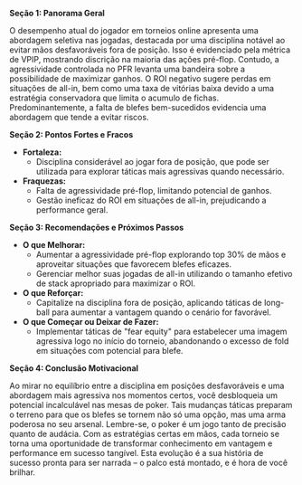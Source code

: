 **Seção 1: Panorama Geral**

O desempenho atual do jogador em torneios online apresenta uma abordagem seletiva nas jogadas, destacada por uma disciplina notável ao evitar mãos desfavoráveis fora de posição. Isso é evidenciado pela métrica de VPIP, mostrando discrição na maioria das ações pré-flop. Contudo, a agressividade controlada no PFR levanta uma bandeira sobre a possibilidade de maximizar ganhos. O ROI negativo sugere perdas em situações de all-in, bem como uma taxa de vitórias baixa devido a uma estratégia conservadora que limita o acumulo de fichas. Predominantemente, a falta de blefes bem-sucedidos evidencia uma abordagem que tende a evitar riscos.

**Seção 2: Pontos Fortes e Fracos**

- **Fortaleza:**
  - Disciplina considerável ao jogar fora de posição, que pode ser utilizada para explorar táticas mais agressivas quando necessário.
- **Fraquezas:**
  - Falta de agressividade pré-flop, limitando potencial de ganhos.
  - Gestão ineficaz do ROI em situações de all-in, prejudicando a performance geral.

**Seção 3: Recomendações e Próximos Passos**

- **O que Melhorar:**
  - Aumentar a agressividade pré-flop explorando top 30% de mãos e aproveitar situações que favorecem blefes eficazes.
  - Gerenciar melhor suas jogadas de all-in utilizando o tamanho efetivo de stack apropriado para maximizar o ROI.
- **O que Reforçar:**
  - Capitalize na disciplina fora de posição, aplicando táticas de long-ball para aumentar a vantagem quando o cenário for favorável.
- **O que Começar ou Deixar de Fazer:**
  - Implementar táticas de "fear equity" para estabelecer uma imagem agressiva logo no início do torneio, abandonando o excesso de fold em situações com potencial para blefe.

**Seção 4: Conclusão Motivacional**

Ao mirar no equilíbrio entre a disciplina em posições desfavoráveis e uma abordagem mais agressiva nos momentos certos, você desbloqueia um potencial incalculável nas mesas de poker. Tais mudanças táticas preparam o terreno para que os blefes se tornem não só uma opção, mas uma arma poderosa no seu arsenal. Lembre-se, o poker é um jogo tanto de precisão quanto de audácia. Com as estratégias certas em mãos, cada torneio se torna uma oportunidade de transformar conhecimento em vantagem e performance em sucesso tangível. Esta evolução é a sua história de sucesso pronta para ser narrada – o palco está montado, e é hora de você brilhar.